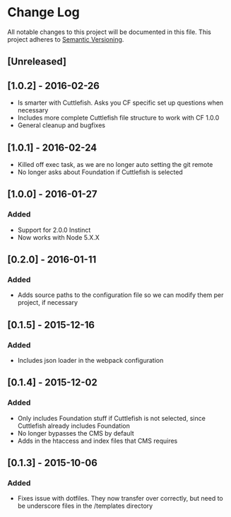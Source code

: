 # Change Log
All notable changes to this project will be documented in this file. This project adheres to [Semantic Versioning](http://semver.org).

## [Unreleased]

## [1.0.2] - 2016-02-26
- Is smarter with Cuttlefish. Asks you CF specific set up questions when necessary
- Includes more complete Cuttlefish file structure to work with CF 1.0.0
- General cleanup and bugfixes

## [1.0.1] - 2016-02-24
- Killed off exec task, as we are no longer auto setting the git remote
- No longer asks about Foundation if Cuttlefish is selected

## [1.0.0] - 2016-01-27
### Added
- Support for 2.0.0 Instinct
- Now works with Node 5.X.X

## [0.2.0] - 2016-01-11
### Added
- Adds source paths to the configuration file so we can modify them per project, if necessary

## [0.1.5] - 2015-12-16
### Added
- Includes json loader in the webpack configuration

## [0.1.4] - 2015-12-02
### Added
- Only includes Foundation stuff if Cuttlefish is not selected, since Cuttlefish already includes Foundation
- No longer bypasses the CMS by default
- Adds in the htaccess and index files that CMS requires

## [0.1.3] - 2015-10-06
### Added
- Fixes issue with dotfiles. They now transfer over correctly, but need to be underscore files in the /templates directory

